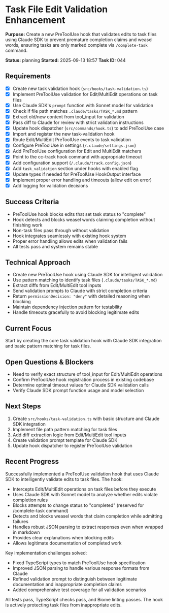 # Task File Edit Validation Enhancement

**Purpose:** Create a new PreToolUse hook that validates edits to task files using Claude SDK to prevent premature completion claims and weasel words, ensuring tasks are only marked complete via `/complete-task` command.

**Status:** planning
**Started:** 2025-09-13 18:57
**Task ID:** 044

## Requirements
- [x] Create new task validation hook (`src/hooks/task-validation.ts`)
- [x] Implement PreToolUse validation for Edit/MultiEdit operations on task files
- [x] Use Claude SDK's `prompt` function with Sonnet model for validation
- [x] Check if file path matches `.claude/tasks/TASK_*.md` pattern
- [x] Extract old/new content from tool_input for validation
- [x] Pass diff to Claude for review with strict validation instructions
- [x] Update hook dispatcher (`src/commands/hook.ts`) to add PreToolUse case
- [x] Import and register the new task-validation hook
- [x] Route Edit/MultiEdit PreToolUse events to task validation
- [x] Configure PreToolUse in settings (`/.claude/settings.json`)
- [x] Add PreToolUse configuration for Edit and MultiEdit matchers
- [x] Point to the cc-track hook command with appropriate timeout
- [x] Add configuration support (`/.claude/track.config.json`)
- [x] Add `task_validation` section under hooks with enabled flag
- [x] Update types if needed for PreToolUse HookOutput interface
- [x] Implement proper error handling and timeouts (allow edit on error)
- [x] Add logging for validation decisions

## Success Criteria
- PreToolUse hook blocks edits that set task status to "complete"
- Hook detects and blocks weasel words claiming completion without finishing work
- Non-task files pass through without validation
- Hook integrates seamlessly with existing hook system
- Proper error handling allows edits when validation fails
- All tests pass and system remains stable

## Technical Approach
- Create new PreToolUse hook using Claude SDK for intelligent validation
- Use pattern matching to identify task files (`.claude/tasks/TASK_*.md`)
- Extract diffs from Edit/MultiEdit tool inputs
- Send validation prompts to Claude with strict completion criteria
- Return `permissionDecision: "deny"` with detailed reasoning when blocking
- Maintain dependency injection pattern for testability
- Handle timeouts gracefully to avoid blocking legitimate edits

## Current Focus
Start by creating the core task validation hook with Claude SDK integration and basic pattern matching for task files.

## Open Questions & Blockers
- Need to verify exact structure of tool_input for Edit/MultiEdit operations
- Confirm PreToolUse hook registration process in existing codebase
- Determine optimal timeout values for Claude SDK validation calls
- Verify Claude SDK prompt function usage and model selection

## Next Steps
1. Create `src/hooks/task-validation.ts` with basic structure and Claude SDK integration
2. Implement file path pattern matching for task files
3. Add diff extraction logic from Edit/MultiEdit tool inputs
4. Create validation prompt template for Claude SDK
5. Update hook dispatcher to register PreToolUse validation

## Recent Progress

Successfully implemented a PreToolUse validation hook that uses Claude SDK to intelligently validate edits to task files. The hook:

- Intercepts Edit/MultiEdit operations on task files before they execute
- Uses Claude SDK with Sonnet model to analyze whether edits violate completion rules
- Blocks attempts to change status to "completed" (reserved for /complete-task command)
- Detects and blocks weasel words that claim completion while admitting failures
- Handles robust JSON parsing to extract responses even when wrapped in markdown
- Provides clear explanations when blocking edits
- Allows legitimate documentation of completed work

Key implementation challenges solved:
- Fixed TypeScript types to match PreToolUse hook specification
- Improved JSON parsing to handle various response formats from Claude
- Refined validation prompt to distinguish between legitimate documentation and inappropriate completion claims
- Added comprehensive test coverage for all validation scenarios

All tests pass, TypeScript checks pass, and Biome linting passes. The hook is actively protecting task files from inappropriate edits.

<!-- github_issue: 29 -->
<!-- github_url: https://github.com/cahaseler/cc-track/issues/29 -->
<!-- issue_branch: 29-task-file-edit-validation-enhancement -->